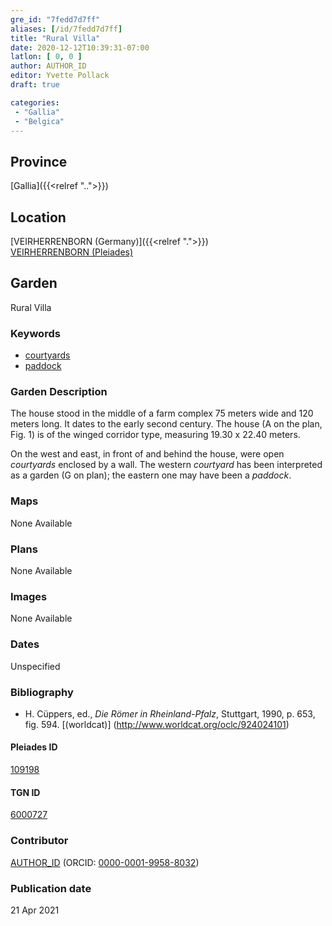 ```yaml
---
gre_id: "7fedd7d7ff"
aliases: [/id/7fedd7d7ff]
title: "Rural Villa"
date: 2020-12-12T10:39:31-07:00
latlon: [ 0, 0 ]
author: AUTHOR_ID
editor: Yvette Pollack
draft: true

categories:
 - "Gallia"
 - "Belgica"
---
```


## Province
[Gallia]({{<relref "..">}})

## Location

[VEIRHERRENBORN  (Germany)]({{<relref ".">}}) \
[VEIRHERRENBORN (Pleiades)](<!-- none available -->)

<!--### Location Description-->

<!-- LEAVE THIS BLANK FOR NOW -->

<!--## Sublocation-->

<!--
[AREA WITHIN LOCATION, LIKE “PALATINE HILL”](GEOREFERENCE LINK)
A sublocation is any area larger than an individual garden, but located within a location. I would always try to include a link to a controlled vocabulary here if possible. This ID may well be different from the Garden ID, e.g., Pompeii versus a Garden in one of the houses which has its own Pleiades ID.
-->

<!-- ### Sublocation Description -->

## Garden
Rural Villa

### Keywords
- [courtyards](http://vocab.getty.edu/page/aat/300004095)
- [paddock](http://vocab.getty.edu/page/aat/300428748)

### Garden Description

The house stood in the middle of a farm complex 75 meters wide and 120 meters long. It dates to the early second century.  The house (A on the plan, Fig. 1) is of the winged corridor type, measuring 19.30 x 22.40 meters.

 On the west and east, in front of and behind the house, were open *courtyards* enclosed by a wall. The western *courtyard* has been interpreted as a garden (G on plan); the eastern one may have been a *paddock*.


<!-- Text comes from draft file-->


### Maps

None Available

### Plans

None Available
<!--
{{< figure src="IMG_URL" alt="ALT_TEXT" title="CAPTION" >}}
-->

### Images

None Available
<!--
{{< figure src="IMG_URL" alt="ALT_TEXT" title="CAPTION" >}}
-->

### Dates
Unspecified

### Bibliography
- H. Cüppers, ed., *Die Römer in Rheinland-Pfalz*, Stuttgart, 1990, p. 653, fig. 594. [(worldcat)] (http://www.worldcat.org/oclc/924024101)

<!--#### Periodo ID-->

<!-- [PERIODO_ID](https://pleiades.stoa.org/places/PLEIADES_ID) -->

#### Pleiades ID

[109198](<!-- not on pleiades -->)

#### TGN ID
[6000727](http://vocab.getty.edu/page/tgn/6000727)

### Contributor
[AUTHOR_ID](link) (ORCID: [0000-0001-9958-8032](https://orcid.org/0000-0001-9958-8032))

### Publication date

21 Apr 2021

<!--### Related articles-->

<!-- Links to other related articles. Leave blank for now -->